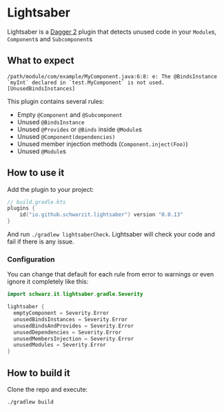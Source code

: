 # Lightsaber

Lightsaber is a [Dagger 2][dagger] plugin that detects unused code in your `Module`s, `Component`s and `Subcomponent`s

## What to expect

```
/path/module/com/example/MyComponent.java:6:8: e: The @BindsInstance `myInt` declared in `test.MyComponent` is not used. [UnusedBindsInstances]
```

This plugin contains several rules:
- Empty `@Component` and `@Subcomponent`
- Unused `@BindsInstance`
- Unused `@Provides` or `@Binds` inside `@Module`s
- Unused `@Component(dependencies)`
- Unused member injection methods (`Component.inject(Foo)`)
- Unused `@Module`s

## How to use it

Add the plugin to your project:

```kotlin
// build.gradle.kts
plugins {
    id("io.github.schwarzit.lightsaber") version "0.0.13"
}
```

And run `./gradlew lightsaberCheck`. Lightsaber will check your code and fail if there is any issue.

### Configuration

You can change that default for each rule from error to warnings or even ignore it completely like this:

```kotlin
import schwarz.it.lightsaber.gradle.Severity

lightsaber {
  emptyComponent = Severity.Error
  unusedBindsInstances = Severity.Error
  unusedBindsAndProvides = Severity.Error
  unusedDependencies = Severity.Error
  unusedMembersInjection = Severity.Error
  unusedModules = Severity.Error
}
```

## How to build it

Clone the repo and execute:

```bash
./gradlew build
```

  [dagger]: https://dagger.dev/
